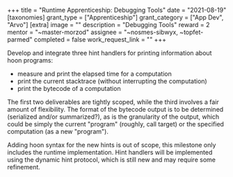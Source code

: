 +++
title = "Runtime Apprenticeship: Debugging Tools"
date = "2021-08-19"
[taxonomies]
grant_type = ["Apprenticeship"]
grant_category = ["App Dev", "Arvo"]
[extra]
image = ""
description = "Debugging Tools"
reward = 2
mentor = "~master-morzod"
assignee = "~nosmes-sibwyx, ~topfet-parmed"
completed = false
work_request_link = ""
+++

Develop and integrate three hint handlers for printing information about hoon programs:

- measure and print the elapsed time for a computation
- print the current stacktrace (without interrupting the computation)
- print the bytecode of a computation

The first two deliverables are tightly scoped, while the third involves a fair amount of flexibility. The format of the bytecode output is to be determined (serialized and/or summarized?), as is the granularity of the output, which could be simply the current "program" (roughly, call target) or the specified computation (as a new "program").

Adding hoon syntax for the new hints is out of scope, this milestone only includes the runtime implementation. Hint handlers will be implemented using the dynamic hint protocol, which is still new and may require some refinement.
